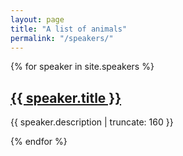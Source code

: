 ```yaml
---
layout: page
title: "A list of animals"
permalink: "/speakers/"
---
```


{% for speaker in site.speakers %}

<a href="{{ speaker.url | prepend: site.baseurl }}">
  <h2>{{ speaker.title }}</h2>
</a>

<p class="post-excerpt">{{ speaker.description | truncate: 160 }}</p>

{% endfor %} 
